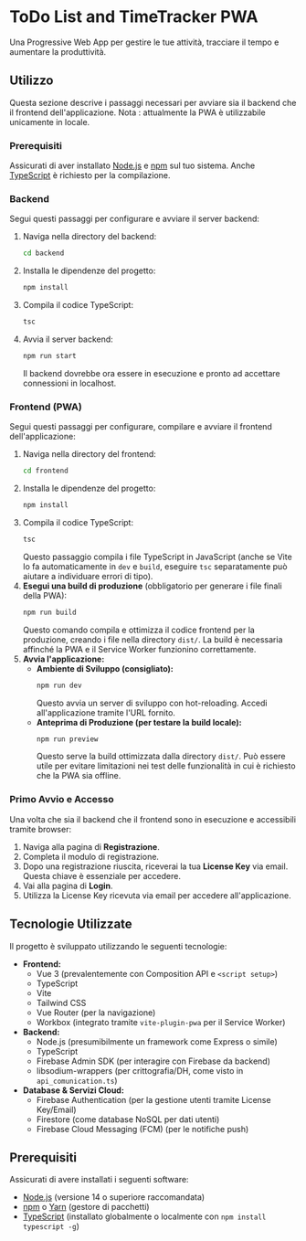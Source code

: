 # ToDo List and TimeTracker PWA

Una Progressive Web App per gestire le tue attività, tracciare il tempo e aumentare la produttività.


## Utilizzo

Questa sezione descrive i passaggi necessari per avviare sia il backend che il frontend dell'applicazione.
Nota : attualmente la PWA è utilizzabile unicamente in locale.

### Prerequisiti

Assicurati di aver installato [Node.js](https://nodejs.org/) e [npm](https://www.npmjs.com/) sul tuo sistema. 
Anche [TypeScript](https://www.typescriptlang.org/) è richiesto per la compilazione.

### Backend

Segui questi passaggi per configurare e avviare il server backend:

1.  Naviga nella directory del backend:
    ```bash
    cd backend
    ```
2.  Installa le dipendenze del progetto:
    ```bash
    npm install    
    ```
3.  Compila il codice TypeScript:
    ```bash
    tsc
    ```
4.  Avvia il server backend:
    ```bash
    npm run start   
    ```
    Il backend dovrebbe ora essere in esecuzione e pronto ad accettare connessioni in localhost.

### Frontend (PWA)

Segui questi passaggi per configurare, compilare e avviare il frontend dell'applicazione:

1.  Naviga nella directory del frontend:
    ```bash
    cd frontend
    ```
2.  Installa le dipendenze del progetto:
    ```bash
    npm install    
    ```
3.  Compila il codice TypeScript:
    ```bash
    tsc
    ```
    Questo passaggio compila i file TypeScript in JavaScript (anche se Vite lo fa automaticamente in `dev` e `build`, eseguire `tsc` separatamente può aiutare a individuare errori di tipo).
4.  **Esegui una build di produzione** (obbligatorio per generare i file finali della PWA):
    ```bash
    npm run build    
    ```
    Questo comando compila e ottimizza il codice frontend per la produzione, creando i file nella directory `dist/`. La build è necessaria affinché la PWA e il Service Worker funzionino correttamente.
5.  **Avvia l'applicazione:**
    * **Ambiente di Sviluppo (consigliato):**
        ```bash
        npm run dev       
        ```
        Questo avvia un server di sviluppo con hot-reloading. Accedi all'applicazione tramite l'URL fornito.
    * **Anteprima di Produzione (per testare la build locale):**
        ```bash
        npm run preview       
        ```
        Questo serve la build ottimizzata dalla directory `dist/`.
        Può essere utile per evitare limitazioni nei test delle funzionalità in cui è richiesto che la PWA sia offline.

### Primo Avvio e Accesso

Una volta che sia il backend che il frontend sono in esecuzione e accessibili tramite browser:

1.  Naviga alla pagina di **Registrazione**.
2.  Completa il modulo di registrazione.
3.  Dopo una registrazione riuscita, riceverai la tua **License Key** via email. Questa chiave è essenziale per accedere.
4.  Vai alla pagina di **Login**.
5.  Utilizza la License Key ricevuta via email per accedere all'applicazione.

## Tecnologie Utilizzate

Il progetto è sviluppato utilizzando le seguenti tecnologie:

* **Frontend:**
    * Vue 3 (prevalentemente con Composition API e `<script setup>`)
    * TypeScript
    * Vite 
    * Tailwind CSS 
    * Vue Router (per la navigazione)
    * Workbox (integrato tramite `vite-plugin-pwa` per il Service Worker)
* **Backend:**
    * Node.js (presumibilmente un framework come Express o simile)
    * TypeScript
    * Firebase Admin SDK (per interagire con Firebase da backend)
    * libsodium-wrappers (per crittografia/DH, come visto in `api_comunication.ts`)
* **Database & Servizi Cloud:**
    * Firebase Authentication (per la gestione utenti tramite License Key/Email)
    * Firestore (come database NoSQL per dati utenti)
    * Firebase Cloud Messaging (FCM) (per le notifiche push)

## Prerequisiti

Assicurati di avere installati i seguenti software:

* [Node.js](https://nodejs.org/) (versione 14 o superiore raccomandata)
* [npm](https://www.npmjs.com/) o [Yarn](https://yarnpkg.com/) (gestore di pacchetti)
* [TypeScript](https://www.typescriptlang.org/) (installato globalmente o localmente con `npm install typescript -g`)

